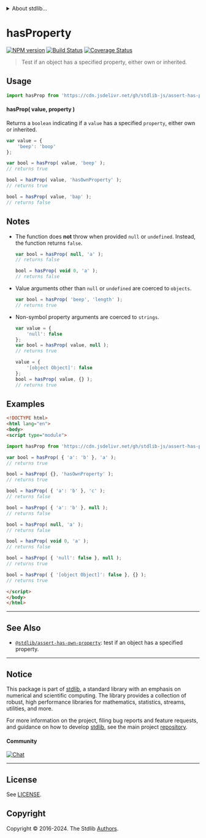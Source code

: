 <!--

@license Apache-2.0

Copyright (c) 2018 The Stdlib Authors.

Licensed under the Apache License, Version 2.0 (the "License");
you may not use this file except in compliance with the License.
You may obtain a copy of the License at

   http://www.apache.org/licenses/LICENSE-2.0

Unless required by applicable law or agreed to in writing, software
distributed under the License is distributed on an "AS IS" BASIS,
WITHOUT WARRANTIES OR CONDITIONS OF ANY KIND, either express or implied.
See the License for the specific language governing permissions and
limitations under the License.

-->


<details>
  <summary>
    About stdlib...
  </summary>
  <p>We believe in a future in which the web is a preferred environment for numerical computation. To help realize this future, we've built stdlib. stdlib is a standard library, with an emphasis on numerical and scientific computation, written in JavaScript (and C) for execution in browsers and in Node.js.</p>
  <p>The library is fully decomposable, being architected in such a way that you can swap out and mix and match APIs and functionality to cater to your exact preferences and use cases.</p>
  <p>When you use stdlib, you can be absolutely certain that you are using the most thorough, rigorous, well-written, studied, documented, tested, measured, and high-quality code out there.</p>
  <p>To join us in bringing numerical computing to the web, get started by checking us out on <a href="https://github.com/stdlib-js/stdlib">GitHub</a>, and please consider <a href="https://opencollective.com/stdlib">financially supporting stdlib</a>. We greatly appreciate your continued support!</p>
</details>

# hasProperty

[![NPM version][npm-image]][npm-url] [![Build Status][test-image]][test-url] [![Coverage Status][coverage-image]][coverage-url] <!-- [![dependencies][dependencies-image]][dependencies-url] -->

> Test if an object has a specified property, either own or inherited.



<section class="usage">

## Usage

```javascript
import hasProp from 'https://cdn.jsdelivr.net/gh/stdlib-js/assert-has-property@esm/index.mjs';
```

#### hasProp( value, property )

Returns a `boolean` indicating if a `value` has a specified `property`, either own or inherited.

```javascript
var value = {
    'beep': 'boop'
};

var bool = hasProp( value, 'beep' );
// returns true

bool = hasProp( value, 'hasOwnProperty' );
// returns true

bool = hasProp( value, 'bap' );
// returns false
```

</section>

<!-- /.usage -->

<section class="notes">

## Notes

-   The function does **not** throw when provided `null` or `undefined`. Instead, the function returns `false`.

    ```javascript
    var bool = hasProp( null, 'a' );
    // returns false

    bool = hasProp( void 0, 'a' );
    // returns false
    ```

-   Value arguments other than `null` or `undefined` are coerced to `objects`.

    ```javascript
    var bool = hasProp( 'beep', 'length' );
    // returns true
    ```

-   Non-symbol property arguments are coerced to `strings`.

    ```javascript
    var value = {
        'null': false
    };
    var bool = hasProp( value, null );
    // returns true

    value = {
        '[object Object]': false
    };
    bool = hasProp( value, {} );
    // returns true
    ```

</section>

<!-- /.notes -->

<section class="examples">

## Examples

<!-- eslint-disable object-curly-newline, object-curly-spacing -->

<!-- eslint no-undef: "error" -->

```html
<!DOCTYPE html>
<html lang="en">
<body>
<script type="module">

import hasProp from 'https://cdn.jsdelivr.net/gh/stdlib-js/assert-has-property@esm/index.mjs';

var bool = hasProp( { 'a': 'b' }, 'a' );
// returns true

bool = hasProp( {}, 'hasOwnProperty' );
// returns true

bool = hasProp( { 'a': 'b' }, 'c' );
// returns false

bool = hasProp( { 'a': 'b' }, null );
// returns false

bool = hasProp( null, 'a' );
// returns false

bool = hasProp( void 0, 'a' );
// returns false

bool = hasProp( { 'null': false }, null );
// returns true

bool = hasProp( { '[object Object]': false }, {} );
// returns true

</script>
</body>
</html>
```

</section>

<!-- /.examples -->

<!-- Section for related `stdlib` packages. Do not manually edit this section, as it is automatically populated. -->

<section class="related">

* * *

## See Also

-   <span class="package-name">[`@stdlib/assert-has-own-property`][@stdlib/assert/has-own-property]</span><span class="delimiter">: </span><span class="description">test if an object has a specified property.</span>

</section>

<!-- /.related -->

<!-- Section for all links. Make sure to keep an empty line after the `section` element and another before the `/section` close. -->


<section class="main-repo" >

* * *

## Notice

This package is part of [stdlib][stdlib], a standard library with an emphasis on numerical and scientific computing. The library provides a collection of robust, high performance libraries for mathematics, statistics, streams, utilities, and more.

For more information on the project, filing bug reports and feature requests, and guidance on how to develop [stdlib][stdlib], see the main project [repository][stdlib].

#### Community

[![Chat][chat-image]][chat-url]

---

## License

See [LICENSE][stdlib-license].


## Copyright

Copyright &copy; 2016-2024. The Stdlib [Authors][stdlib-authors].

</section>

<!-- /.stdlib -->

<!-- Section for all links. Make sure to keep an empty line after the `section` element and another before the `/section` close. -->

<section class="links">

[npm-image]: http://img.shields.io/npm/v/@stdlib/assert-has-property.svg
[npm-url]: https://npmjs.org/package/@stdlib/assert-has-property

[test-image]: https://github.com/stdlib-js/assert-has-property/actions/workflows/test.yml/badge.svg?branch=v0.2.2
[test-url]: https://github.com/stdlib-js/assert-has-property/actions/workflows/test.yml?query=branch:v0.2.2

[coverage-image]: https://img.shields.io/codecov/c/github/stdlib-js/assert-has-property/main.svg
[coverage-url]: https://codecov.io/github/stdlib-js/assert-has-property?branch=main

<!--

[dependencies-image]: https://img.shields.io/david/stdlib-js/assert-has-property.svg
[dependencies-url]: https://david-dm.org/stdlib-js/assert-has-property/main

-->

[chat-image]: https://img.shields.io/gitter/room/stdlib-js/stdlib.svg
[chat-url]: https://app.gitter.im/#/room/#stdlib-js_stdlib:gitter.im

[stdlib]: https://github.com/stdlib-js/stdlib

[stdlib-authors]: https://github.com/stdlib-js/stdlib/graphs/contributors

[umd]: https://github.com/umdjs/umd
[es-module]: https://developer.mozilla.org/en-US/docs/Web/JavaScript/Guide/Modules

[deno-url]: https://github.com/stdlib-js/assert-has-property/tree/deno
[deno-readme]: https://github.com/stdlib-js/assert-has-property/blob/deno/README.md
[umd-url]: https://github.com/stdlib-js/assert-has-property/tree/umd
[umd-readme]: https://github.com/stdlib-js/assert-has-property/blob/umd/README.md
[esm-url]: https://github.com/stdlib-js/assert-has-property/tree/esm
[esm-readme]: https://github.com/stdlib-js/assert-has-property/blob/esm/README.md
[branches-url]: https://github.com/stdlib-js/assert-has-property/blob/main/branches.md

[stdlib-license]: https://raw.githubusercontent.com/stdlib-js/assert-has-property/main/LICENSE

<!-- <related-links> -->

[@stdlib/assert/has-own-property]: https://github.com/stdlib-js/assert-has-own-property/tree/esm

<!-- </related-links> -->

</section>

<!-- /.links -->
